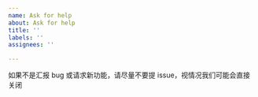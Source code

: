 ```yaml
---
name: Ask for help
about: Ask for help
title: ''
labels: ''
assignees: ''

---
```


如果不是汇报 bug 或请求新功能，请尽量不要提 issue，视情况我们可能会直接关闭
